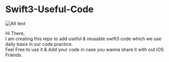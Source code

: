 # Swift3-Useful-Code
![Alt text](https://github.com/DeepakCarpenter/Swift3-Useful-Code/blob/master/Swift3UsefuleCode.png?raw=true "Swift3 Useful Code")

Hi There,<br />
I am creating this repo to add useful & reusable swift3 code which we use daily basis in our code practice.<br />Feel Free to use it & Add your code in case you wanna share it with out iOS Friends.

